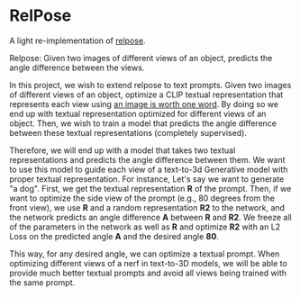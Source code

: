 # RelPose

A light re-implementation of [relpose](https://arxiv.org/pdf/2208.05963.pdf). 

Relpose: Given two images of different views of an object, predicts the angle difference between the views.

In this project, we wish to extend relpose to text prompts. Given two images of different views of an object, optimize a CLIP textual representation that represents each view using [an image is worth one word](https://textual-inversion.github.io/). By doing so we end up with textual representation optimized for different views of an object. Then, we wish to train a model that predicts the angle difference between these textual representations (completely supervised). 

Therefore, we will end up with a model that takes two textual representations and predicts the angle difference between them. We want to use this model to guide each view of a text-to-3d Generative model with proper textual representation. For instance, Let's say we want to generate "a dog". First, we get the textual representation **R** of the prompt. Then, if we want to optimize the side view of the prompt (e.g., 80 degrees from the front view), we use **R** and a random representation **R2** to the network, and the network predicts an angle difference **A** between **R** and **R2**. We freeze all of the parameters in the network as well as **R** and optimize **R2** with an L2 Loss on the predicted angle **A** and the desired angle **80**. 

This way, for any desired angle, we can optimize a textual prompt. When optimizing different views of a nerf in text-to-3D models, we will be able to provide much better textual prompts and avoid all views being trained with the same prompt.

